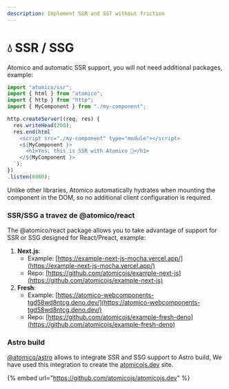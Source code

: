 ```yaml
---
description: Implement SSR and SST without friction
---
```


# 💧 SSR / SSG

Atomico and automatic SSR support, you will not need additional packages, example:

```javascript
import "atomico/ssr";
import { html } from "atomico";
import { http } from "http";
import { MyComponent } from "./my-component";

http.createServer((req, res) {
  res.writeHead(200);
  res.end(html`
    <script src="./my-component" type="module"></script>
    <${MyComponent }>
      <h1>Yes, this is SSR with Atomico 🤯</h1>
    </${MyComponent }>
  `);
})
.listen(8080);

```

Unlike other libraries, Atomico automatically hydrates when mounting the component in the DOM, so no additional client configuration is required.

### SSR/SSG a travez de @atomico/react

The @atomico/react package allows you to take advantage of support for SSR or SSG designed for React/Preact, example:

1. **Next.js**:&#x20;
   * Example: [https://example-next-js-mocha.vercel.app/](https://example-next-js-mocha.vercel.app/)
   * Repo: [https://github.com/atomicojs/example-next-js](https://github.com/atomicojs/example-next-js)
2. **Fresh**:&#x20;
   * Example: [https://atomico-webcomponents-tgd58wd8ntcg.deno.dev/](https://atomico-webcomponents-tgd58wd8ntcg.deno.dev/)
   * Repo: [https://github.com/atomicojs/example-fresh-deno](https://github.com/atomicojs/example-fresh-deno)

### **Astro build**

[@atomico/astro](https://github.com/atomicojs/astro) allows to integrate SSR and SSG support to Astro build, We have used this integration to create the [atomicojs.dev](https://atomicojs.dev/) site.

{% embed url="https://github.com/atomicojs/atomicojs.dev" %}

